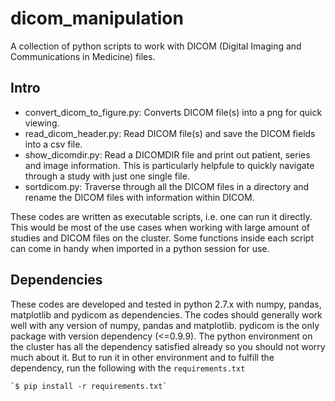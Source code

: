 # dicom_manipulation
A collection of python scripts to work with DICOM (Digital Imaging and Communications in Medicine) files.

## Intro
- convert_dicom_to_figure.py: Converts DICOM file(s) into a png for quick viewing.
- read_dicom_header.py: Read DICOM file(s) and save the DICOM fields into a csv file.
- show_dicomdir.py: Read a DICOMDIR file and print out patient, series and image information. This is particularly helpfule to quickly navigate through a study with just one single file.
- sortdicom.py: Traverse through all the DICOM files in a directory and rename the DICOM files with information within DICOM.

These codes are written as executable scripts, i.e. one can run it directly. This would be most of the use cases when working with large amount of studies and DICOM files on the cluster. Some functions inside each script can come in handy when imported in a python session for use.

## Dependencies
These codes are developed and tested in python 2.7.x with numpy, pandas, matplotlib and pydicom as dependencies. The codes should generally work well with any version of numpy, pandas and matplotlib. pydicom is the only package with version dependency (<=0.9.9). The python environment on the cluster has all the dependency satisfied already so you should not worry much about it. But to run it in other environment and to fulfill the dependency, run the following with the `requirements.txt`

    `$ pip install -r requirements.txt`
    

